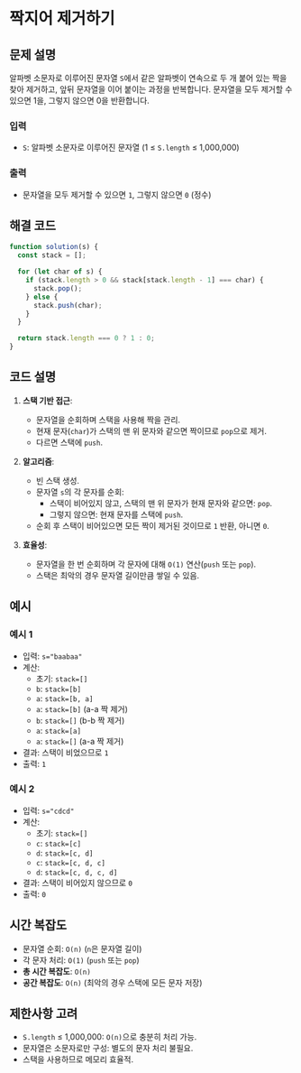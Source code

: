# 짝지어 제거하기

## 문제 설명

알파벳 소문자로 이루어진 문자열 `S`에서 같은 알파벳이 연속으로 두 개 붙어 있는 짝을 찾아 제거하고, 앞뒤 문자열을 이어 붙이는 과정을 반복합니다. 문자열을 모두 제거할 수 있으면 1을, 그렇지 않으면 0을 반환합니다.

### 입력

- `S`: 알파벳 소문자로 이루어진 문자열 (1 ≤ `S.length` ≤ 1,000,000)

### 출력

- 문자열을 모두 제거할 수 있으면 `1`, 그렇지 않으면 `0` (정수)

## 해결 코드

```javascript
function solution(s) {
  const stack = [];

  for (let char of s) {
    if (stack.length > 0 && stack[stack.length - 1] === char) {
      stack.pop();
    } else {
      stack.push(char);
    }
  }

  return stack.length === 0 ? 1 : 0;
}
```

## 코드 설명

1. **스택 기반 접근**:

   - 문자열을 순회하며 스택을 사용해 짝을 관리.
   - 현재 문자(`char`)가 스택의 맨 위 문자와 같으면 짝이므로 `pop`으로 제거.
   - 다르면 스택에 `push`.

2. **알고리즘**:

   - 빈 스택 생성.
   - 문자열 `s`의 각 문자를 순회:
     - 스택이 비어있지 않고, 스택의 맨 위 문자가 현재 문자와 같으면: `pop`.
     - 그렇지 않으면: 현재 문자를 스택에 `push`.
   - 순회 후 스택이 비어있으면 모든 짝이 제거된 것이므로 `1` 반환, 아니면 `0`.

3. **효율성**:
   - 문자열을 한 번 순회하며 각 문자에 대해 `O(1)` 연산(`push` 또는 `pop`).
   - 스택은 최악의 경우 문자열 길이만큼 쌓일 수 있음.

## 예시

### 예시 1

- 입력: `s="baabaa"`
- 계산:
  - 초기: `stack=[]`
  - `b`: `stack=[b]`
  - `a`: `stack=[b, a]`
  - `a`: `stack=[b]` (a-a 짝 제거)
  - `b`: `stack=[]` (b-b 짝 제거)
  - `a`: `stack=[a]`
  - `a`: `stack=[]` (a-a 짝 제거)
- 결과: 스택이 비었으므로 `1`
- 출력: `1`

### 예시 2

- 입력: `s="cdcd"`
- 계산:
  - 초기: `stack=[]`
  - `c`: `stack=[c]`
  - `d`: `stack=[c, d]`
  - `c`: `stack=[c, d, c]`
  - `d`: `stack=[c, d, c, d]`
- 결과: 스택이 비어있지 않으므로 `0`
- 출력: `0`

## 시간 복잡도

- 문자열 순회: `O(n)` (`n`은 문자열 길이)
- 각 문자 처리: `O(1)` (`push` 또는 `pop`)
- **총 시간 복잡도**: `O(n)`
- **공간 복잡도**: `O(n)` (최악의 경우 스택에 모든 문자 저장)

## 제한사항 고려

- `S.length` ≤ 1,000,000: `O(n)`으로 충분히 처리 가능.
- 문자열은 소문자로만 구성: 별도의 문자 처리 불필요.
- 스택을 사용하므로 메모리 효율적.
